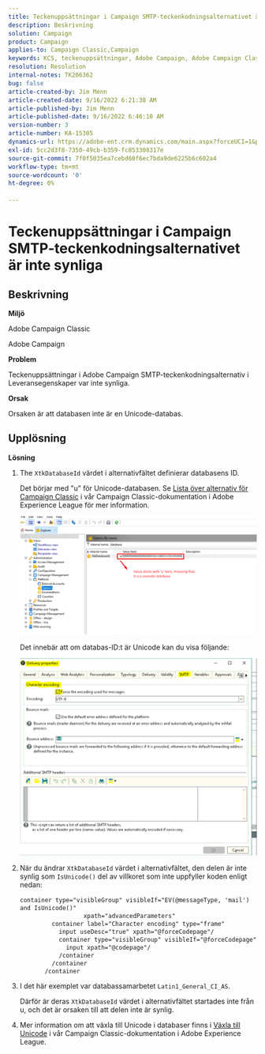 ```yaml
---
title: Teckenuppsättningar i Campaign SMTP-teckenkodningsalternativet är inte synliga
description: Beskrivning
solution: Campaign
product: Campaign
applies-to: Campaign Classic,Campaign
keywords: KCS, teckenuppsättningar, Adobe Campaign, Adobe Campaign Classic, teckenkodningsalternativet SMTP är inte synligt, variabeln XtkDatabaseId
resolution: Resolution
internal-notes: TK206362
bug: false
article-created-by: Jim Menn
article-created-date: 9/16/2022 6:21:38 AM
article-published-by: Jim Menn
article-published-date: 9/16/2022 6:46:10 AM
version-number: 3
article-number: KA-15305
dynamics-url: https://adobe-ent.crm.dynamics.com/main.aspx?forceUCI=1&pagetype=entityrecord&etn=knowledgearticle&id=3c647acd-8735-ed11-9db1-0022480866ad
exl-id: 5cc2d3f8-7350-49cb-b359-fc853308317e
source-git-commit: 7f0f5035ea7cebd60f6ec7bda9de6225b6c602a4
workflow-type: tm+mt
source-wordcount: '0'
ht-degree: 0%

---
```


# Teckenuppsättningar i Campaign SMTP-teckenkodningsalternativet är inte synliga

## Beskrivning

<b>Miljö</b>

Adobe Campaign Classic

Adobe Campaign

<b>Problem</b>

Teckenuppsättningar i Adobe Campaign SMTP-teckenkodningsalternativ i Leveransegenskaper var inte synliga.

<b>Orsak</b>

Orsaken är att databasen inte är en Unicode-databas.

## Upplösning

<b>Lösning</b>

1. The `XtkDatabaseId` värdet i alternativfältet definierar databasens ID.

   Det börjar med &quot;u&quot; för Unicode-databasen. Se [Lista över alternativ för Campaign Classic](https://docs.adobe.com/content/help/en/campaign-classic/using/installing-campaign-classic/appendices/configuring-campaign-options.html) i vår Campaign Classic-dokumentation i Adobe Experience League för mer information.

   ![](assets/c05936a7-51d0-ec11-a7b5-00224809c556.png)

   Det innebär att om databas-ID:t är Unicode kan du visa följande:

   ![](assets/___c05936a7-51d0-ec11-a7b5-00224809c556___.png)

1. När du ändrar `XtkDatabaseId` värdet i alternativfältet, den delen är inte synlig som `IsUnicode()` del av villkoret som inte uppfyller koden enligt nedan:

   ```
   container type="visibleGroup" visibleIf="EV(@messageType, 'mail') and IsUnicode()"
                     xpath="advancedParameters"
            container label="Character encoding" type="frame"
              input useDesc="true" xpath="@forceCodepage"/
              container type="visibleGroup" visibleIf="@forceCodepage"
                input xpath="@codepage"/
              /container
            /container
          /container
   ```

1. I det här exemplet var databassamarbetet `Latin1_General_CI_AS`.

   Därför är deras `XtkDatabaseId` värdet i alternativfältet startades inte från u, och det är orsaken till att delen inte är synlig.

1. Mer information om att växla till Unicode i databaser finns i [Växla till Unicode](https://docs.adobe.com/content/help/en/campaign-classic/using/monitoring-campaign-classic/updating-adobe-campaign/switching-to-unicode.html) i vår Campaign Classic-dokumentation i Adobe Experience League.
